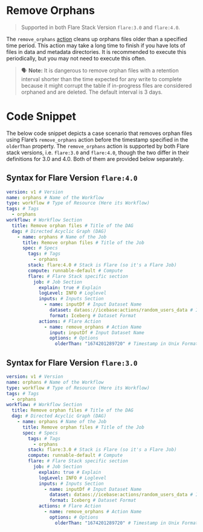 # **Remove Orphans**

> Supported in both Flare Stack Version `flare:3.0` and `flare:4.0`.
> 

The `remove_orphans` [action](../Building%20Blocks%20of%20Flare%20Workflow/Actions.md) cleans up orphans files older than a specified time period. This action may take a long time to finish if you have lots of files in data and metadata directories. It is recommended to execute this periodically, but you may not need to execute this often. 

> 🗣️ **Note:** It is dangerous to remove orphan files with a retention interval shorter than the time expected for any write to complete because it might corrupt the table if in-progress files are considered orphaned and are deleted. The default interval is 3 days.

# **Code Snippet**

The below code snippet depicts a case scenario that removes orphan files using Flare’s `remove_orphans` action before the timestamp specified in the `olderThan` property. The `remove_orphans` action is supported by both Flare stack versions, i.e. `flare:3.0` and `flare:4.0`, though the two differ in their definitions for 3.0 and 4.0. Both of them are provided below separately.

## **Syntax for Flare Version `flare:4.0`**

```yaml
version: v1 # Version
name: orphans # Name of the Workflow
type: workflow # Type of Resource (Here its Workflow)
tags: # Tags
  - orphans
workflow: # Workflow Section
  title: Remove orphan files # Title of the DAG
  dag: # Directed Acyclic Graph (DAG)
    - name: orphans # Name of the Job
      title: Remove orphan files # Title of the Job
      spec: # Specs
        tags: # Tags
          - orphans
        stack: flare:4.0 # Stack is Flare (so it's a Flare Job)
        compute: runnable-default # Compute
        flare: # Flare Stack specific section
          job: # Job Section
            explain: true # Explain
            logLevel: INFO # Loglevel
            inputs: # Inputs Section
              - name: inputDf # Input Dataset Name
                dataset: dataos://icebase:actions/random_users_data # Input UDL
                format: Iceberg # Dataset Format
            actions: # Flare Action
              - name: remove_orphans # Action Name
                input: inputDf # Input Dataset Name
                options: # Options
                  olderThan: "1674201289720" # Timestamp in Unix Format
```

## **Syntax for Flare Version `flare:3.0`**

```yaml
version: v1 # Version
name: orphans # Name of the Workflow
type: workflow # Type of Resource (Here its Workflow)
tags: # Tags
  - orphans
workflow: # Workflow Section
  title: Remove orphan files # Title of the DAG
  dag: # Directed Acyclic Graph (DAG)
    - name: orphans # Name of the Job
      title: Remove orphan files # Title of the Job
      spec: # Specs
        tags: # Tags
          - orphans
        stack: flare:3.0 # Stack is Flare (so it's a Flare Job)
        compute: runnable-default # Compute
        flare: # Flare Stack specific section
          job: # Job Section
            explain: true # Explain
            logLevel: INFO # Loglevel
            inputs: # Inputs Section
              - name: inputDf # Input Dataset Name
                dataset: dataos://icebase:actions/random_users_data # Input UDL
                format: Iceberg # Dataset Format
            actions: # Flare Action
              - name: remove_orphans # Action Name
                options: # Options
                  olderThan: "1674201289720" # Timestamp in Unix Format
```